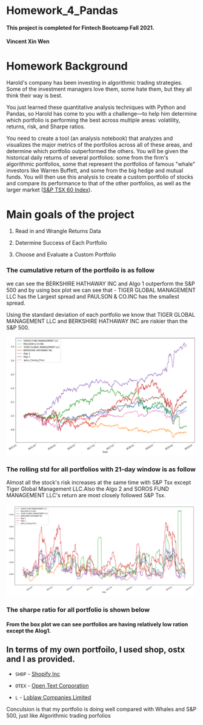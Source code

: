 # Homework_4_Pandas
#### This project is completed for Fintech Bootcamp Fall 2021. 
#### Vincent Xin Wen

# Homework Background

Harold's company has been investing in algorithmic trading strategies. Some of the investment managers love them, some hate them, but they all think their way is best.

You just learned these quantitative analysis techniques with Python and Pandas, so Harold has come to you with a challenge—to help him determine which portfolio is performing the best across multiple areas: volatility, returns, risk, and Sharpe ratios.

You need to create a tool (an analysis notebook) that analyzes and visualizes the major metrics of the portfolios across all of these areas, and determine which portfolio outperformed the others. You will be given the historical daily returns of several portfolios: some from the firm's algorithmic portfolios, some that represent the portfolios of famous "whale" investors like Warren Buffett, and some from the big hedge and mutual funds. You will then use this analysis to create a custom portfolio of stocks and compare its performance to that of the other portfolios, as well as the larger market ([S&P TSX 60 Index](https://en.wikipedia.org/wiki/S%26P/TSX_60)).

# Main goals of the project
1. Read in and Wrangle Returns Data

2. Determine Success of Each Portfolio

3. Choose and Evaluate a Custom Portfolio

### The cumulative return of the portfoilo is as follow

we can see the BERKSHIRE HATHAWAY INC and Algo 1 outperform the S&P 500 and by using box plot we can see that  - TIGER GLOBAL MANAGEMENT LLC has the Largest spread and PAULSON & CO.INC has the smallest spread.

Using the standard deviation of each portfolio we know that TIGER GLOBAL MANAGEMENT LLC and BERKSHIRE HATHAWAY INC are riskier than the S&P 500.


![cumreturn](./Image/cumulativereturn.jpg)

### The rolling std for all portfolios with 21-day window is as follow

Almost all the stock's risk increases at the same time with S&P Tsx  except Tiger Global Management LLC.Also the Algo 2 and SOROS FUND MANAGEMENT LLC's return are most closely followed S&P Tsx.

![rollingstd](./Image/Rollingstd.jpg)

### The sharpe ratio for all portfolio is shown below
#### From the box plot we can see portfolios are having relatively low ration except the Alog1.

## In terms of my own portfoilo, I used shop, ostx and l as provided.

* `SHOP` - [Shopify Inc](https://en.wikipedia.org/wiki/Shopify)

* `OTEX` - [Open Text Corporation](https://en.wikipedia.org/wiki/OpenText)

* `L` - [Loblaw Companies Limited](https://en.wikipedia.org/wiki/Loblaw_Companies)

Conculsion is that my portfolio is doing well compared with Whales and S&P 500, just like Algorithmic trading porfolios

